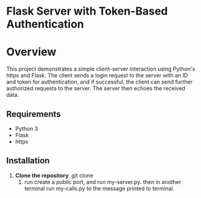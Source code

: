 # Flask Server with Token-Based Authentication

# Overview
This project demonstrates a simple client-server interaction using Python's httpx and Flask. The client sends a login request to the server with an ID and token for authentication, and if successful, the client can send further authorized requests to the server. The server then echoes the received data.

## Requirements
- Python 3
- Flask
- httpx

## Installation

1. **Clone the repository**:
   git clone
   1) run create a public port, and run my-server.py. then in another terminal run my-calls.py to the message printed to terminal.
